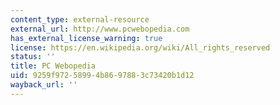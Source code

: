 ```yaml
---
content_type: external-resource
external_url: http://www.pcwebopedia.com
has_external_license_warning: true
license: https://en.wikipedia.org/wiki/All_rights_reserved
status: ''
title: PC Webopedia
uid: 9259f972-5899-4b86-9788-3c73420b1d12
wayback_url: ''
---
```

